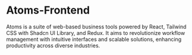 # Atoms-Frontend
Atoms is a suite of web-based business tools powered by React, Tailwind CSS with Shadcn UI Library, and Redux. It aims to revolutionize workflow management with intuitive interfaces and scalable solutions, enhancing productivity across diverse industries.
